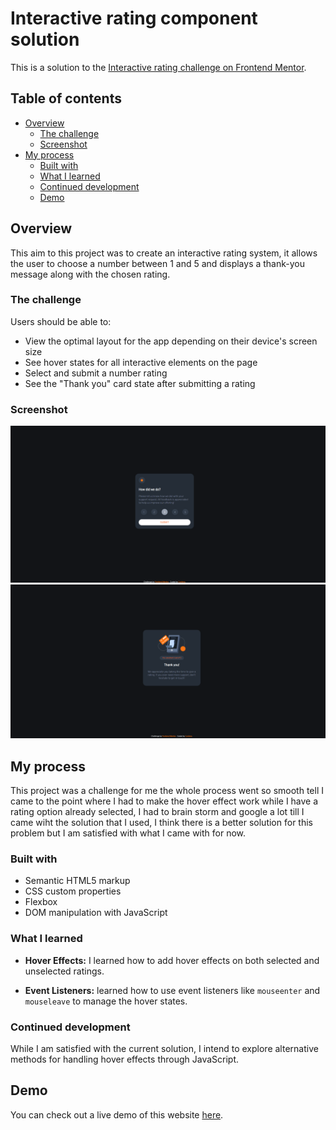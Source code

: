 # Interactive rating component solution

This is a solution to the [Interactive rating challenge on Frontend Mentor](https://www.frontendmentor.io/challenges/interactive-rating-component-koxpeBUmI).

## Table of contents

- [Overview](#overview)
  - [The challenge](#the-challenge)
  - [Screenshot](#screenshot)
- [My process](#my-process)
  - [Built with](#built-with)
  - [What I learned](#what-i-learned)
  - [Continued development](#continued-development)
  - [Demo](#Demo)

## Overview
This aim to this project was to create an interactive rating system, it allows the user to choose a number between 1 and 5 and displays a thank-you message along with the chosen rating.


### The challenge

Users should be able to:

- View the optimal layout for the app depending on their device's screen size
- See hover states for all interactive elements on the page
- Select and submit a number rating
- See the "Thank you" card state after submitting a rating


### Screenshot

![](Screenshot%201.png)
![](Screenshot%202.png)


## My process

This project was a challenge for me the whole process went so smooth tell I came to the point where I had to make the hover effect work while I have a rating option already selected, I had to brain storm and google a lot till I came wiht the solution that I used, I think there is a better solution for this problem but I am satisfied with what I came with for now.


### Built with

- Semantic HTML5 markup
- CSS custom properties
- Flexbox
- DOM manipulation with JavaScript


### What I learned

- **Hover Effects:** I learned how to add hover effects on both selected and unselected ratings.

- **Event Listeners:** learned how to use event listeners like `mouseenter` and `mouseleave` to manage the hover states.


### Continued development

While I am satisfied with the current solution, I intend to explore alternative methods for handling hover effects through JavaScript.


## Demo

You can check out a live demo of this website [here](https://xcordeva.github.io/interactive-rating-page-FrontendmentorChallenges).

